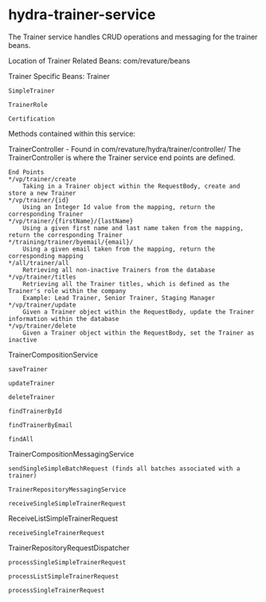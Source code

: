 # hydra-trainer-service

The Trainer service handles CRUD operations and messaging for the trainer beans.

Location of Trainer Related Beans:
	com/revature/beans

Trainer Specific Beans:
	Trainer

	SimpleTrainer

	TrainerRole

	Certification

Methods contained within this service:

TrainerController - Found in com/revature/hydra/trainer/controller/
	The TrainerController is where the Trainer service end points are defined.
	
	End Points
	*/vp/trainer/create
		Taking in a Trainer object within the RequestBody, create and store a new Trainer
	*/vp/trainer/{id}
		Using an Integer Id value from the mapping, return the corresponding Trainer
	*/vp/trainer/{firstName}/{lastName}
		Using a given first name and last name taken from the mapping, return the corresponding Trainer
	*/training/trainer/byemail/{email}/
		Using a given email taken from the mapping, return the corresponding mapping
	*/all/trainer/all
		Retrieving all non-inactive Trainers from the database
	*/vp/trainer/titles
		Retrieving all the Trainer titles, which is defined as the Trainer's role within the company
		Example: Lead Trainer, Senior Trainer, Staging Manager
	*/vp/trainer/update
		Given a Trainer object within the RequestBody, update the Trainer information within the database
	*/vp/trainer/delete
		Given a Trainer object within the RequestBody, set the Trainer as inactive

TrainerCompositionService 

	saveTrainer
	
	updateTrainer
	
	deleteTrainer
	
	findTrainerById
	
	findTrainerByEmail
	
	findAll

TrainerCompositionMessagingService

	sendSingleSimpleBatchRequest (finds all batches associated with a trainer)
	
	TrainerRepositoryMessagingService 
	
	receiveSingleSimpleTrainerRequest
	

ReceiveListSimpleTrainerRequest

	receiveSingleTrainerRequest
	

TrainerRepositoryRequestDispatcher 

	processSingleSimpleTrainerRequest
	
	processListSimpleTrainerRequest
	
	processSingleTrainerRequest
	

